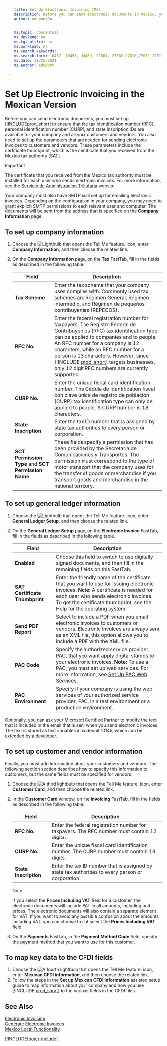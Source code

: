 ```yaml
---
    title: Set Up Electronic Invoicing [MX]
    description: Before you can send electronic documents in Mexico, you must set up Business Central to ensure that the required identification numbers are in place for CFDI.
    author: edupont04

    
    ms.topic: conceptual
    ms.devlang: na
    ms.tgt_pltfrm: na
    ms.workload: na
    ms.search.keywords:
    ms.search.form: 10457, 10458, 10459, 27001, 27002,27010,27011,27011, 27012, 27013,27014,27015
    ms.date: 11/25/2021
    ms.author: edupont

---
```

# Set Up Electronic Invoicing in the Mexican Version

Before you can send electronic documents, you must set up [!INCLUDE[prod_short](../../includes/prod_short.md)] to ensure that the tax identification number (RFC), personal identification number (CURP), and state inscription IDs are available for your company and all your customers and vendors. You also need to set up the parameters that are needed for sending electronic invoices to customers and vendors. These parameters include the certificate thumbprint, which is the certificate that you received from the Mexico tax authority (SAT).  

> [!IMPORTANT]  
> The certificate that you received from the Mexico tax authority must be installed for each user who sends electronic invoices. For more information, see the [Servicio de Administracíon Tributaria](https://go.microsoft.com/fwlink/?LinkId=242772) website.  
>
> Your company must also have SMTP mail set up for emailing electronic invoices. Depending on the configuration in your company, you may need to grant explicit SMTP permissions to each relevant user and computer. The documents will be sent from the address that is specified on the **Company Information** page.  

## To set up company information  

1. Choose the ![Lightbulb that opens the Tell Me feature.](../../media/ui-search/search_small.png "Tell me what you want to do") icon, enter **Company Information**, and then choose the related link.  
2. On the **Company Information** page, on the **Tax** FastTab, fill in the fields as described in the following table.  

    |Field|Description|  
    |------------------------------------|---------------------------------------|
    |**Tax Scheme**|Enter the tax scheme that your company uses complies with. Commonly used tax schemes are Régimen General, Régimen intermedio, and Régimen de pequeños contribuyentes (REPECOS).|
    |**RFC No.**|Enter the federal registration number for taxpayers. The Registro Federal de Contribuyentes (RFC) tax identification type can be applied to companies and to people. An RFC number for a company is 12 characters, while an RFC number for a person is 13 characters. However, since [!INCLUDE [prod_short](../../includes/prod_short.md)] targets businesses, only 12 digit RFC numbers are currently supported.|
    |**CURP No.**|Enter the unique fiscal card identification number. The Cédula de identification fiscal con clave única de registro de población (CURP) tax identification type can only be applied to people. A CURP number is 18 characters.|
    |**State Inscription**|Enter the tax ID number that is assigned by state tax authorities to every person or corporation.|
    |**SCT Permission Type** and **SCT Permission Name**|These fields specify a permission that has been provided by the Secretaría de Comunicaciones y Transportes. The permission must correspond to the type of motor transport that the company uses for the transfer of goods or merchandise if you transport goods and merchandise in the national territory.|

## To set up general ledger information  

1. Choose the ![Lightbulb that opens the Tell Me feature.](../../media/ui-search/search_small.png "Tell me what you want to do") icon, enter **General Ledger Setup**, and then choose the related link.  
2. On the **General Ledger Setup** page, on the **Electronic Invoice** FastTab, fill in the fields as described in the following table.  

    |Field|Description|  
    |------------------------------------|---------------------------------------|  
    |**Enabled**|Choose this field to switch to use digitally signed documents, and then fill in the remaining fields on this FastTab.|
    |**SAT Certificate Thumbprint**|Enter the friendly name of the certificate that you want to use for issuing electronic invoices. **Note:**  A certificate is needed for each user who sends electronic invoices. To get the certificate thumbprint, see the Help for the operating system.|  
    |**Send PDF Report**|Select to include a PDF when you email electronic invoices to customers or vendors. Electronic invoices are always sent as an XML file, this option allows you to include a PDF with the XML file.|  
    |**PAC Code**|Specify the authorized service provider, PAC, that you want apply digital stamps to your electronic invoices. **Note:**  To use a PAC, you must set up web services. For more information, see [Set Up PAC Web Services](how-to-set-up-pac-web-services.md).|  
    |**PAC Environment**|Specify if your company is using the web services of your authorized service provider, PAC, in a test environment or a production environment.|  

Optionally, you can ask your Microsoft Certified Partner to modify the text that is included in the email that is sent when you send electronic invoices. The text is stored as text variables in codeunit 10145, which can be [extended by a developer](/dynamics365/business-central/dev-itpro/developer/devenv-dev-overview).  

## To set up customer and vendor information

Finally, you must add information about your customers and vendors. The following section section describes how to specify this information to customers, but the same fields must be specified for vendors.

1. Choose the ![A third lightbulb that opens the Tell Me feature.](../../media/ui-search/search_small.png "Tell me what you want to do") icon, enter **Customer Card**, and then choose the related link.
2. In the **Customer Card** window, on the **Invoicing** FastTab, fill in the fields as described in the following table.

    |Field|Description|
    |------------------------------------|---------------------------------------|
    |**RFC No.**|Enter the federal registration number for taxpayers. The RFC number must contain 12 digits.|
    |**CURP No.**|Enter the unique fiscal card identification number. The CURP number must contain 18 digits.|
    |**State Inscription**|Enter the tax ID number that is assigned by state tax authorities to every person or corporation.|

    > [!NOTE]
    > If you select the **Prices Including VAT** field for a customer, the electronic documents will include VAT in all amounts, including unit prices. The electronic documents will also contain a separate element for VAT. If you want to avoid any possible confusion about the amounts including VAT, you can choose to not select the **Prices Including VAT** field.

3. On the **Payments** FastTab, in the **Payment Method Code** field, specify the payment method that you want to use for this customer.

## To map key data to the CFDI fields

1. Choose the ![A fourth lightbulb that opens the Tell Me feature.](../../media/ui-search/search_small.png "Tell me what you want to do") icon, enter **Mexican CFDI information**, and then choose the related link.
2. Follow the steps in the **Set up Mexican CFDI information** assisted setup guide to map information about your company and how you use [!INCLUDE [prod_short](../../includes/prod_short.md)] to the various fields in the CFDI files.

## See Also

[Electronic Invoicing](electronic-invoicing.md)  
[Generate Electronic Invoices](how-to-generate-electronic-invoices.md)  
[Mexico Local Functionality](mexico-local-functionality.md)  


[!INCLUDE[footer-include](../../includes/footer-banner.md)]